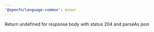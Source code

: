 ```yaml
---
'@openfn/language-common': minor
---
```


Return undefined for response body with status 204 and parseAs json
